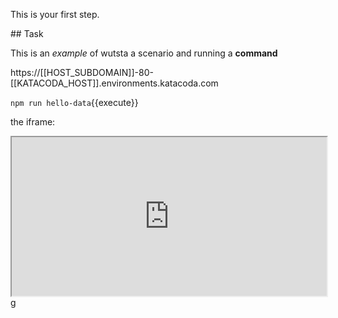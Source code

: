 This is your first step.

## Task

This is an _example_ of wutsta a scenario and running a **command**

https://[[HOST_SUBDOMAIN]]-80-[[KATACODA_HOST]].environments.katacoda.com

`npm run hello-data`{{execute}}

the iframe: 

<iframe id="if1" width="100%" height="254" style="visibility:visible" src="http://www.google.com/custom?q=&btnG=Search"></iframe>g